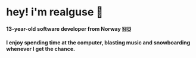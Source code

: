 # hey! i'm realguse 👋

#### 13-year-old software developer from Norway 🇳🇴

#### I enjoy spending time at the computer, blasting music and snowboarding whenever I get the chance.
